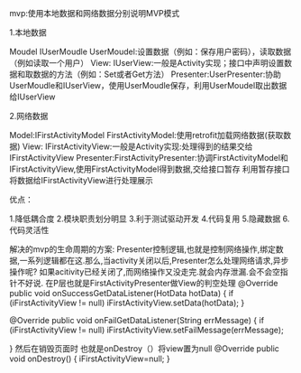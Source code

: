 

mvp:使用本地数据和网络数据分别说明MVP模式

1.本地数据

Moudel IUserMoudle UserMoudel:设置数据（例如：保存用户密码），读取数据（例如读取一个用户）
View: IUserView:一般是Activity实现；接口中声明设置数据和取数据的方法（例如：Set或者Get方法）
Presenter:UserPresenter:协助UserMoudle和IUserView，使用UserMoudle保存，利用UserMoudel取出数据给IUserView

2.网络数据

Model:IFirstActivityModel FirstActivityModel:使用retrofit加载网络数据(获取数据)
View: IFirstActivityView:一般是Activity实现:处理得到的结果交给IFirstActivityView
Presenter:FirstActivityPresenter:协调FirstActivityModel和IFirstActivityView,使用FirstActivityModel得到数据,交给接口暂存
利用暂存接口将数据给IFirstActivityView进行处理展示

优点：

1.降低耦合度
2.模块职责划分明显
3.利于测试驱动开发
4.代码复用
5.隐藏数据
6.代码灵活性

解决的mvp的生命周期的方案: Presenter控制逻辑,也就是控制网络操作,绑定数据,一系列逻辑都在这.那么,当activity关闭以后,Presenter怎么处理网络请求,异步操作呢? 如果acitivity已经关闭了,而网络操作又没走完.就会内存泄漏.会不会空指针不好说. 在P层也就是FirstActivityPresenter做View的判空处理 @Override public void onSuccessGetDataListener(HotData hotData) { if (iFirstActivityView != null) iFirstActivityView.setData(hotData); }

@Override public void onFailGetDataListener(String errMessage) { if (iFirstActivityView != null) iFirstActivityView.setFailMessage(errMessage);

} 然后在销毁页面时 也就是onDestroy（）将view置为null @Override public void onDestroy() { iFirstActivityView=null; }
